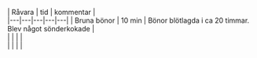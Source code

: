 |  Råvara | tid  |  kommentar |  
|---|---|---|---|---|
|  Bruna bönor | 10 min  | Bönor blötlagda i ca 20 timmar. Blev något sönderkokade  |   
|   |   |   |   
|   |   |   |  
